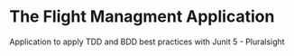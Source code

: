 # The Flight Managment Application

Application to apply TDD and BDD best practices with Junit 5 - Pluralsight